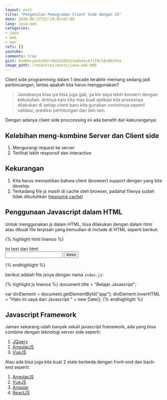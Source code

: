 ```yaml
---
layout: post
title: "Pengenalan Pemograman Client Side dengan JS"
date: 2020-08-27T22:19:05+07:00
lang: java-web
categories:
- java
- web
- war
refs: []
youtube: 
comments: true
gist: dimMaryanto93/c0a51e92e23ada4ecb71f9c18c803fea
image_path: /resources/posts/java-web-005
---
```


Client side programming dalam 1 decade terakhir memang sedang jadi perbincangan, lantas apakah kita harus menggunakan?

> Jawabanya bisa iya bisa juga gak, ya klo saya lebih konsern dengan kebutuhan. Artinya kalo kita mau buat aplikasi kita prosesnya dilakukan di setiap client baru kita gunakan contohnya seperti validasi, prediksi perhitungan dan lain-lain.

Dengan adanya client side proccessing ini ada benefit dan kekuranganya:

## Kelebihan meng-kombine Server dan Client side

1. Mengurangi request ke server
2. Terlihat lebih responsif dan interactive

## Kekurangan 

1. Kita harus memastikan bahwa client (browser) support dengan yang kita develop.
2. Terkadang file js masih di cache oleh browser, padahal filenya sudah tidak dibutuhkan ([resource cache](https://developer.mozilla.org/en-US/docs/Web/HTTP/Caching))

## Penggunaan Javascript dalam HTML

Untuk menggunakan js dalam HTML, bisa dilakukan dengan dalam html atau dibuat file terpisah yang kemudian di include di HTML seperti berikut:

{% highlight html linenos %}
<!DOCTYPE html>
<html>
  <head>
    <title>Parcel Sandbox</title>
    <meta charset="UTF-8" />
    <!-- inline javascript -->
    <script lang="application/js">
      function onButtonClick() {
      	alert("button clicked!");
      }
    </script>
  </head>

  <body>
    <div id="app">Ini text dari html</div>
    <input type="text" name="nama" id="nama" />
    <button type="button" onclick="onButtonClick()">Kirim</button>
  </body>
  <!-- include javascript -->
  <script src="src/index.js"></script>
</html>

{% endhighlight %}

berikut adalah file jsnya dengan nama `index.js`:

{% highlight js linenos %}
document.title = "Belajar Javascript";

var divElement = document.getElementById("app");
divElement.innerHTML = "Halo ini saya dari Javascript " + new Date();
{% endhighlight %}

## Javascript Framework

Jaman sekarang udah banyak sekali javascript framework, ada yang bisa combine dengan teknologi server side seperti:

1. [JQuery](https://jquery.com/)
2. [AngularJS](https://angularjs.org/)
3. [VueJS](https://vuejs.org/)

Atau ada bisa juga kita buat 2 state berbeda dengan front-end dan back-end seperti:

1. [AngularJS](https://angularjs.org/)
2. [VueJS](https://vuejs.org/)
3. [Angular](https://angular.io/)
4. [ReactJS](https://reactjs.org/)